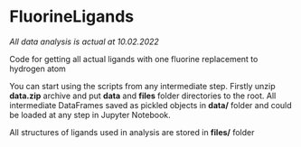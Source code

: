 # FluorineLigands
*All data analysis is actual at 10.02.2022*

Code for getting all actual ligands with one fluorine replacement to hydrogen atom


You can start using the scripts from any intermediate step. Firstly unzip **data.zip** archive and put **data** and **files** folder directories to the root. All intermediate DataFrames saved as pickled objects in **data/** folder and could be loaded at any step in Jupyter Notebook.

All structures of ligands used in analysis are stored in **files/** folder

